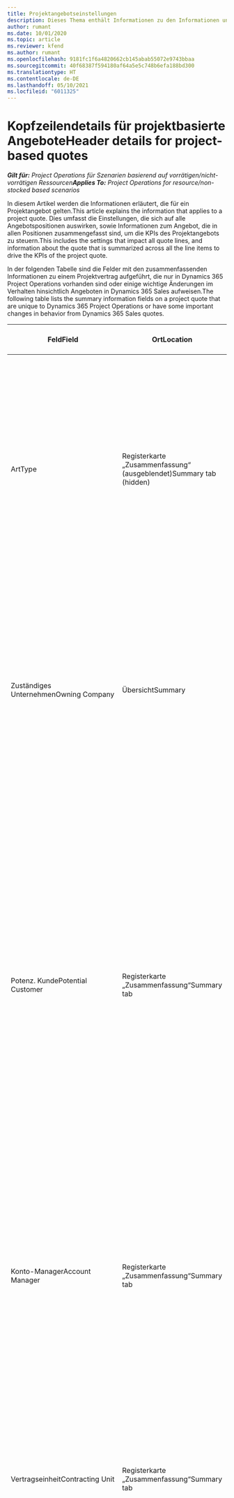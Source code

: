 ```yaml
---
title: Projektangebotseinstellungen
description: Dieses Thema enthält Informationen zu den Informationen und Einstellungen, die für Projektangebote gelten und sich auf diese auswirken.
author: rumant
ms.date: 10/01/2020
ms.topic: article
ms.reviewer: kfend
ms.author: rumant
ms.openlocfilehash: 9181fc1f6a4820662cb145abab55072e9743bbaa
ms.sourcegitcommit: 40f68387f594180af64a5e5c748b6efa188bd300
ms.translationtype: HT
ms.contentlocale: de-DE
ms.lasthandoff: 05/10/2021
ms.locfileid: "6011325"
---
```

# <a name="header-details-for-project-based-quotes"></a><span data-ttu-id="e5a5e-103">Kopfzeilendetails für projektbasierte Angebote</span><span class="sxs-lookup"><span data-stu-id="e5a5e-103">Header details for project-based quotes</span></span>

<span data-ttu-id="e5a5e-104">_**Gilt für:** Project Operations für Szenarien basierend auf vorrätigen/nicht-vorrätigen Ressourcen_</span><span class="sxs-lookup"><span data-stu-id="e5a5e-104">_**Applies To:** Project Operations for resource/non-stocked based scenarios_</span></span>


<span data-ttu-id="e5a5e-105">In diesem Artikel werden die Informationen erläutert, die für ein Projektangebot gelten.</span><span class="sxs-lookup"><span data-stu-id="e5a5e-105">This article explains the information that applies to a project quote.</span></span> <span data-ttu-id="e5a5e-106">Dies umfasst die Einstellungen, die sich auf alle Angebotspositionen auswirken, sowie Informationen zum Angebot, die in allen Positionen zusammengefasst sind, um die KPIs des Projektangebots zu steuern.</span><span class="sxs-lookup"><span data-stu-id="e5a5e-106">This includes the settings that impact all quote lines, and information about the quote that is summarized across all the line items to drive the KPIs of the project quote.</span></span>

<span data-ttu-id="e5a5e-107">In der folgenden Tabelle sind die Felder mit den zusammenfassenden Informationen zu einem Projektvertrag aufgeführt, die nur in Dynamics 365 Project Operations vorhanden sind oder einige wichtige Änderungen im Verhalten hinsichtlich Angeboten in Dynamics 365 Sales aufweisen.</span><span class="sxs-lookup"><span data-stu-id="e5a5e-107">The following table lists the summary information fields on a project quote that are unique to Dynamics 365 Project Operations or have some important changes in behavior from Dynamics 365 Sales quotes.</span></span>

| <span data-ttu-id="e5a5e-108">**Feld**</span><span class="sxs-lookup"><span data-stu-id="e5a5e-108">**Field**</span></span> | <span data-ttu-id="e5a5e-109">**Ort**</span><span class="sxs-lookup"><span data-stu-id="e5a5e-109">**Location**</span></span> | <span data-ttu-id="e5a5e-110">**Beschreibung**</span><span class="sxs-lookup"><span data-stu-id="e5a5e-110">**Description**</span></span> | <span data-ttu-id="e5a5e-111">**Downstream-Auswirkungen**</span><span class="sxs-lookup"><span data-stu-id="e5a5e-111">**Downstream impact**</span></span> |
| --- | --- | --- | --- |
| <span data-ttu-id="e5a5e-112">Art</span><span class="sxs-lookup"><span data-stu-id="e5a5e-112">Type</span></span> | <span data-ttu-id="e5a5e-113">Registerkarte „Zusammenfassung“ (ausgeblendet)</span><span class="sxs-lookup"><span data-stu-id="e5a5e-113">Summary tab (hidden)</span></span> | <span data-ttu-id="e5a5e-114">Dieses Optionssatzfeld enthält die folgenden Optionen:</span><span class="sxs-lookup"><span data-stu-id="e5a5e-114">This option set field hash the following options:</span></span></br><span data-ttu-id="e5a5e-115">- Arbeitsbasiert (nur bei Installation von Project Operations verfügbar)</span><span class="sxs-lookup"><span data-stu-id="e5a5e-115">- Work-based (available only when Project Operations is installed)</span></span></br><span data-ttu-id="e5a5e-116">- Positionsbasiert (nur verfügbar, wenn Project Operations und Sales installiert sind)</span><span class="sxs-lookup"><span data-stu-id="e5a5e-116">- Item-based (available only when Project Operations and Sales are installed)</span></span></br><span data-ttu-id="e5a5e-117">- Servicewartungsbasiert (verfügbar, wenn Dynamics 365 Field Service installiert ist)</span><span class="sxs-lookup"><span data-stu-id="e5a5e-117">- Service maintenance-based (available when Dynamics 365 Field Service is installed)</span></span> | <span data-ttu-id="e5a5e-118">Wenn Sie die Project Operations-Anwendung verwenden, wird der Wert dieses Felds automatisch auf **Arbeitsbasiert** festgelegt.</span><span class="sxs-lookup"><span data-stu-id="e5a5e-118">When you use the Project Operations application, the value of this field is automatically set to **Work-based**.</span></span> <span data-ttu-id="e5a5e-119">Dadurch wird das Angebot als projektbasiertes Angebot klassifiziert.</span><span class="sxs-lookup"><span data-stu-id="e5a5e-119">This classifies the quote as a project-based quote.</span></span> <span data-ttu-id="e5a5e-120">Ein Angebot sollte projektbasiert sein, um alle projektspezifischen Erweiterungen und Funktionen zu aktivieren.</span><span class="sxs-lookup"><span data-stu-id="e5a5e-120">A quote should be project-based to enable all project-specific extensions and functionality.</span></span> |
| <span data-ttu-id="e5a5e-121">Zuständiges Unternehmen</span><span class="sxs-lookup"><span data-stu-id="e5a5e-121">Owning Company</span></span> | <span data-ttu-id="e5a5e-122">Übersicht</span><span class="sxs-lookup"><span data-stu-id="e5a5e-122">Summary</span></span> | <span data-ttu-id="e5a5e-123">Die juristische Person, die die Kosten und Einnahmen aus diesem Projekt oder den mit diesem Angebot verbundenen Projekten berücksichtigt.</span><span class="sxs-lookup"><span data-stu-id="e5a5e-123">The legal entity that will account for the costs and revenue that accrues from this project or projects associated with this quote.</span></span> <span data-ttu-id="e5a5e-124">Bei einem aus einer Verkaufschance erstellten Angebot wird dieses Feld aus dem entsprechenden Feld in der Verkaufschance kopiert.</span><span class="sxs-lookup"><span data-stu-id="e5a5e-124">When a quote is created from an Opportunity, this field is copied from the corresponding field on the Opportunity.</span></span> | <span data-ttu-id="e5a5e-125">Das zuständige Unternehmen entspricht dem Konzept der juristischen Person im Modul **Projektmanagement und -buchhaltung** von Project Operations.</span><span class="sxs-lookup"><span data-stu-id="e5a5e-125">The owning company equates to the concept of legal entity in the **Project management and accounting** module of Project Operations.</span></span> <span data-ttu-id="e5a5e-126">Alle Kosten und Umsätze aus diesem Projekt werden in der Finanzbuchhaltung des zuständigen Unternehmens ausgewiesen.</span><span class="sxs-lookup"><span data-stu-id="e5a5e-126">All costs and revenue accrued from this project will be accounted for in the General ledger of the owning company.</span></span> |
| <span data-ttu-id="e5a5e-127">Potenz. Kunde</span><span class="sxs-lookup"><span data-stu-id="e5a5e-127">Potential Customer</span></span> | <span data-ttu-id="e5a5e-128">Registerkarte „Zusammenfassung“</span><span class="sxs-lookup"><span data-stu-id="e5a5e-128">Summary tab</span></span> | <span data-ttu-id="e5a5e-129">Verweis auf die Firma oder den Kontodatensatz des Kunden.</span><span class="sxs-lookup"><span data-stu-id="e5a5e-129">Reference to the customer's company or account record.</span></span> <span data-ttu-id="e5a5e-130">Ein gültiger Kunde, auf den im Projektangebot verwiesen werden kann, muss als Kunde im zuständigen Unternehmen des Angebots eingerichtet sein.</span><span class="sxs-lookup"><span data-stu-id="e5a5e-130">A valid customer to reference on the project quote must be set up as a customer in the owning company of the quote.</span></span> <span data-ttu-id="e5a5e-131">Das zuständige Unternehmen zeigt die Liste der juristischen Personen an. Diese werden im Modul **Projektmanagement und -buchhaltung** von Project Operations eingerichtet.</span><span class="sxs-lookup"><span data-stu-id="e5a5e-131">The owning company shows the list of legal entities and these are set up in the **Project management and accounting** module of Project Operations.</span></span> <span data-ttu-id="e5a5e-132">Bei einem aus einer Verkaufschance erstellten Angebot wird dieses Feld aus dem entsprechenden Feld in der Verkaufschance kopiert.</span><span class="sxs-lookup"><span data-stu-id="e5a5e-132">When a quote is created from an opportunity, this field is copied from the corresponding field on the opportunity.</span></span> | <span data-ttu-id="e5a5e-133">Die Währung im Projektangebot basiert auf der Währung des Kunden.</span><span class="sxs-lookup"><span data-stu-id="e5a5e-133">The currency on the project quote is defaulted based on the currency of the customer.</span></span> <span data-ttu-id="e5a5e-134">Diese kann jedoch vor dem Speichern des Angebots gespeichert werden.</span><span class="sxs-lookup"><span data-stu-id="e5a5e-134">This can, however, be changed before the quote is saved.</span></span> |
| <span data-ttu-id="e5a5e-135">Konto-Manager</span><span class="sxs-lookup"><span data-stu-id="e5a5e-135">Account Manager</span></span> | <span data-ttu-id="e5a5e-136">Registerkarte „Zusammenfassung“</span><span class="sxs-lookup"><span data-stu-id="e5a5e-136">Summary tab</span></span> | <span data-ttu-id="e5a5e-137">Der Name des Account Managers für dieses Geschäft.</span><span class="sxs-lookup"><span data-stu-id="e5a5e-137">The name of the account Manager for this deal.</span></span> <span data-ttu-id="e5a5e-138">Bei einem aus einer Verkaufschance erstellten Angebot wird dieses Feld aus dem entsprechenden Feld in der Verkaufschance kopiert.</span><span class="sxs-lookup"><span data-stu-id="e5a5e-138">When a quote is created from an opportunity, this field is copied from the corresponding field on the opportunity.</span></span> | <span data-ttu-id="e5a5e-139">Der Account Manager ist verantwortlich für die Verwaltung der Beziehung zum Kunden bis zum Abschluss dieses Projekts.</span><span class="sxs-lookup"><span data-stu-id="e5a5e-139">The Account manager is responsible for managing the relationship with the customer through the completion of this project.</span></span> <span data-ttu-id="e5a5e-140">Basierend auf dem buchbaren Ressourceneintrag, der an den Account Manager gebunden ist, ist die Vertragseinheit im Projektangebot voreingestellt.</span><span class="sxs-lookup"><span data-stu-id="e5a5e-140">Based on the bookable resource record tied to the Account manager, the contracting unit defaults on the project quote.</span></span>|
| <span data-ttu-id="e5a5e-141">Vertragseinheit</span><span class="sxs-lookup"><span data-stu-id="e5a5e-141">Contracting Unit</span></span> | <span data-ttu-id="e5a5e-142">Registerkarte „Zusammenfassung“</span><span class="sxs-lookup"><span data-stu-id="e5a5e-142">Summary tab</span></span> | <span data-ttu-id="e5a5e-143">Die Organisationseinheit, die für die Bereitstellung des Projekts oder der mit diesem Angebot verbundenen Projekte verantwortlich ist.</span><span class="sxs-lookup"><span data-stu-id="e5a5e-143">The organization unit that is responsible for the delivery of the project or projects associated with this quote.</span></span> <span data-ttu-id="e5a5e-144">Bei einem aus einer Verkaufschance erstellten Angebot wird dieses Feld aus dem entsprechenden Feld in der Verkaufschance kopiert.</span><span class="sxs-lookup"><span data-stu-id="e5a5e-144">When a quote is created from an opportunity, this field is copied from the corresponding field on the opportunity.</span></span> | <span data-ttu-id="e5a5e-145">Die Vertragseinheit ist die Abteilung des Unternehmens, die die Projekte nach Abschluss des Geschäfts abschließt.</span><span class="sxs-lookup"><span data-stu-id="e5a5e-145">The contracting unit is the division of the company that will be executing the projects after the deal is closed.</span></span> <span data-ttu-id="e5a5e-146">Jede Vertragseinheit hat eine Währung, und diese Währung wird verwendet, um geschätzte und tatsächliche Kosten zu melden, die während der Ausführung des Projekts anfallen.</span><span class="sxs-lookup"><span data-stu-id="e5a5e-146">Every contracting unit has a currency, and this currency is used to report estimated and actual costs incurred during the execution of the project.</span></span> |
| <span data-ttu-id="e5a5e-147">Produktpreisliste</span><span class="sxs-lookup"><span data-stu-id="e5a5e-147">Product price list</span></span> | <span data-ttu-id="e5a5e-148">Registerkarte „Zusammenfassung“</span><span class="sxs-lookup"><span data-stu-id="e5a5e-148">Summary tab</span></span> | <span data-ttu-id="e5a5e-149">Dies ist die Preisliste, die verwendet wird, um die Preise in den produktbasierten Angebotspositionen als Standard festzulegen.</span><span class="sxs-lookup"><span data-stu-id="e5a5e-149">This is the price list that is used to default prices on the product-based quote lines.</span></span> <span data-ttu-id="e5a5e-150">Die Liste der Optionen für dieses Feld enthält eine Liste der Preislisten, bei denen die Preislistenwährung mit der Währung im Angebot übereinstimmt.</span><span class="sxs-lookup"><span data-stu-id="e5a5e-150">The list of options for this field shows a list of price lists where the price list currency matches the currency on the quote.</span></span> <span data-ttu-id="e5a5e-151">Bei einem aus einer Verkaufschance erstellten Angebot wird dieses Feld aus dem entsprechenden Feld in der Verkaufschance kopiert.</span><span class="sxs-lookup"><span data-stu-id="e5a5e-151">When a quote is created from an opportunity, this field is copied from the corresponding field on the opportunity.</span></span> <span data-ttu-id="e5a5e-152">Dieses Feld für die Verkaufschance wird standardmäßig aus dem Firmendatensatz übernommen, kann jedoch geändert werden.</span><span class="sxs-lookup"><span data-stu-id="e5a5e-152">This field on the opportunity is defaulted from the account record but can be changed.</span></span> | <span data-ttu-id="e5a5e-153">Wenn ein Angebot gewonnn wurde, wird der Feldwert in den erstellten Projektvertrag kopiert.</span><span class="sxs-lookup"><span data-stu-id="e5a5e-153">When a quote is won, the field value is copied to the project contract that is created.</span></span> |
| <span data-ttu-id="e5a5e-154">Währung</span><span class="sxs-lookup"><span data-stu-id="e5a5e-154">Currency</span></span> | <span data-ttu-id="e5a5e-155">Registerkarte „Zusammenfassung“</span><span class="sxs-lookup"><span data-stu-id="e5a5e-155">Summary tab</span></span> | <span data-ttu-id="e5a5e-156">Dies gibt die Währung an, die für die Meldung des Werts dieses Geschäfts verwendet wird.</span><span class="sxs-lookup"><span data-stu-id="e5a5e-156">This indicates the currency that will be used for reporting the value of this deal.</span></span> <span data-ttu-id="e5a5e-157">Dies ist auch die Währung, in der dem Kunden eine Rechnung gestellt wird, wenn das Geschäft gewonnen wurde.</span><span class="sxs-lookup"><span data-stu-id="e5a5e-157">This is also the currency in which the customer will be invoiced if the deal is won.</span></span> <span data-ttu-id="e5a5e-158">Bei einem aus einer Verkaufschance erstellten Angebot wird dieses Feld aus dem entsprechenden Feld in der Verkaufschance kopiert.</span><span class="sxs-lookup"><span data-stu-id="e5a5e-158">When a quote is created from an opportunity, this field is copied from the corresponding field on the opportunity.</span></span> <span data-ttu-id="e5a5e-159">Dieses Feld für die Verkaufschance wird standardmäßig aus dem Firmendatensatz übernommen, kann jedoch vom Benutzer geändert werden.</span><span class="sxs-lookup"><span data-stu-id="e5a5e-159">This field on the opportunity defaults from the account record but can be changed by the user.</span></span>  | <span data-ttu-id="e5a5e-160">Nachdem ein Angebot gespeichert wurde, kann dieses Feld nicht mehr bearbeitet werden.</span><span class="sxs-lookup"><span data-stu-id="e5a5e-160">After a quote is saved, this field is no longer editable.</span></span> <span data-ttu-id="e5a5e-161">Dies wird verwendet, um die Produkt- und Projektpreislisten im Angebot standardmäßig anzugeben.</span><span class="sxs-lookup"><span data-stu-id="e5a5e-161">This is used to default the product and project price lists on the quote.</span></span> <span data-ttu-id="e5a5e-162">Die Währung im Angebot wird verwendet, um die Währung in der Preisliste abzustimmen.</span><span class="sxs-lookup"><span data-stu-id="e5a5e-162">The currency on the quote is used to match the currency on the price list.</span></span> |
| <span data-ttu-id="e5a5e-163">Nicht zu überschreitender Grenzwert</span><span class="sxs-lookup"><span data-stu-id="e5a5e-163">Not-to-exceed limit</span></span> | <span data-ttu-id="e5a5e-164">Registerkarte „Zusammenfassung“</span><span class="sxs-lookup"><span data-stu-id="e5a5e-164">Summary tab</span></span> | <span data-ttu-id="e5a5e-165">Dies zeigt die ausgehandelte Obergrenze für den Endwert an, dem der Kunde für dieses Geschäft zustimmt.</span><span class="sxs-lookup"><span data-stu-id="e5a5e-165">This indicates the negotiated cap on the final value that the customer is agreeing to for this deal.</span></span> | <span data-ttu-id="e5a5e-166">Diese Obergrenze wird während der Ausführung bewertet und gilt für alle mit diesem Geschäft verbundenen Positionen und Projekte.</span><span class="sxs-lookup"><span data-stu-id="e5a5e-166">This cap is evaluated during execution and is applicable across all line items and projects associated with this deal.</span></span> |
| <span data-ttu-id="e5a5e-167">Angefordertes Bereitstellungsdatum</span><span class="sxs-lookup"><span data-stu-id="e5a5e-167">Requested delivery date</span></span> | <span data-ttu-id="e5a5e-168">Registerkarte „Zusammenfassung“</span><span class="sxs-lookup"><span data-stu-id="e5a5e-168">Summary tab</span></span> | <span data-ttu-id="e5a5e-169">Bei einem aus einer Verkaufschance erstellten Angebot wird dieses Feld aus dem entsprechenden Feld in der Verkaufschance kopiert.</span><span class="sxs-lookup"><span data-stu-id="e5a5e-169">When a quote is created from an opportunity, this field is copied from the corresponding field on the opportunity.</span></span> | <span data-ttu-id="e5a5e-170">Dieses Datum wird als Enddatum für die Erstellung von Rechnungsplänen verwendet.</span><span class="sxs-lookup"><span data-stu-id="e5a5e-170">This date is used as the end date for generating invoice schedules.</span></span> |

<span data-ttu-id="e5a5e-171">Im Folgenden finden Sie die Registerkarten und KPIs, die in einem Projektangebot verfügbar sind, die nur für Project Operations gelten oder einige wichtige Verhaltensänderungen gegenüber Verkaufsangeboten aufweisen:</span><span class="sxs-lookup"><span data-stu-id="e5a5e-171">Below are the tabs and KPIs available on a project quote that are unique to Project Operations or have some important changes in behavior from Sales quotes:</span></span>

| <span data-ttu-id="e5a5e-172">**Feld**</span><span class="sxs-lookup"><span data-stu-id="e5a5e-172">**Field**</span></span> | <span data-ttu-id="e5a5e-173">**Ort**</span><span class="sxs-lookup"><span data-stu-id="e5a5e-173">**Location**</span></span> | <span data-ttu-id="e5a5e-174">**Beschreibung**</span><span class="sxs-lookup"><span data-stu-id="e5a5e-174">**Description**</span></span> |
| --- | --- | --- |
| <span data-ttu-id="e5a5e-175">Rentabilitätsanalyse</span><span class="sxs-lookup"><span data-stu-id="e5a5e-175">Profitability analysis</span></span> | <span data-ttu-id="e5a5e-176">Registerkarte im Angebot</span><span class="sxs-lookup"><span data-stu-id="e5a5e-176">Tab on the Quote</span></span> | <span data-ttu-id="e5a5e-177">Die Registerkarte zeigt die folgenden Metriken an:</span><span class="sxs-lookup"><span data-stu-id="e5a5e-177">The tab shows the following metrics:</span></span></br><span data-ttu-id="e5a5e-178">- Fakturierbare Gesamtkosten</span><span class="sxs-lookup"><span data-stu-id="e5a5e-178">- Total chargeable cost</span></span></br></br><span data-ttu-id="e5a5e-179">- Nicht fakturierbare Gesamtkosten</span><span class="sxs-lookup"><span data-stu-id="e5a5e-179">- Total non-chargeable cost</span></span></br><span data-ttu-id="e5a5e-180">- Gesamtumsatz</span><span class="sxs-lookup"><span data-stu-id="e5a5e-180">- Total revenue</span></span></br><span data-ttu-id="e5a5e-181">- Gesamtumsatz (Basis)</span><span class="sxs-lookup"><span data-stu-id="e5a5e-181">- Total revenue (base)</span></span></br><span data-ttu-id="e5a5e-182">- Bruttogewinn</span><span class="sxs-lookup"><span data-stu-id="e5a5e-182">- Gross margin</span></span></br><span data-ttu-id="e5a5e-183">- Angepasster Bruttogewinn</span><span class="sxs-lookup"><span data-stu-id="e5a5e-183">- Adjusted gross margin</span></span>|
| <span data-ttu-id="e5a5e-184">Vergleich mit Kundenerwartungen</span><span class="sxs-lookup"><span data-stu-id="e5a5e-184">Comparison to Customer Expectations</span></span> | <span data-ttu-id="e5a5e-185">Registerkarte im Angebot</span><span class="sxs-lookup"><span data-stu-id="e5a5e-185">Tab on the Quote</span></span> | <span data-ttu-id="e5a5e-186">Diese Registerkarte zeigt die folgenden Metriken an:</span><span class="sxs-lookup"><span data-stu-id="e5a5e-186">This tab shows the following metrics:</span></span></br><span data-ttu-id="e5a5e-187">- Geschätzter Abschluss</span><span class="sxs-lookup"><span data-stu-id="e5a5e-187">- Estimated completion</span></span></br><span data-ttu-id="e5a5e-188">- Angeforderter Abschluss</span><span class="sxs-lookup"><span data-stu-id="e5a5e-188">- Requested completion</span></span></br><span data-ttu-id="e5a5e-189">- Kundenbudget</span><span class="sxs-lookup"><span data-stu-id="e5a5e-189">- Customer budget</span></span></br><span data-ttu-id="e5a5e-190">- Angebotswert</span><span class="sxs-lookup"><span data-stu-id="e5a5e-190">- Quote value</span></span> |
| <span data-ttu-id="e5a5e-191">Angebotsanalyse</span><span class="sxs-lookup"><span data-stu-id="e5a5e-191">Quote analysis</span></span> | <span data-ttu-id="e5a5e-192">Registerkarte im Angebot</span><span class="sxs-lookup"><span data-stu-id="e5a5e-192">Tab on the Quote</span></span> | <span data-ttu-id="e5a5e-193">Diese Registerkarte fasst die folgenden Top-KPIs für ein Projektangebot zusammen</span><span class="sxs-lookup"><span data-stu-id="e5a5e-193">This tab summarizes the following top KPIs for a project quote</span></span></br><span data-ttu-id="e5a5e-194">- Vergleich der Kundenerwartungen hinsichtlich Budget und Zeitplan</span><span class="sxs-lookup"><span data-stu-id="e5a5e-194">- Comparison to customer expectations for budget and schedule</span></span></br><span data-ttu-id="e5a5e-195">- Bruttogewinn</span><span class="sxs-lookup"><span data-stu-id="e5a5e-195">- Gross margin</span></span></br><span data-ttu-id="e5a5e-196">- Angepasster Bruttogewinn</span><span class="sxs-lookup"><span data-stu-id="e5a5e-196">- Adjusted gross margin</span></span> |


[!INCLUDE[footer-include](../includes/footer-banner.md)]
